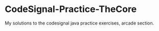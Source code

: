 # CodeSignal-Practice-TheCore
My solutions to the codesignal java practice exercises, arcade section.
